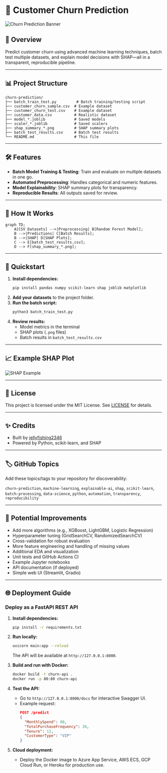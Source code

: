 # 🧠 Customer Churn Prediction

![Churn Prediction Banner](https://raw.githubusercontent.com/jellyfishing2346/churn-prediction/main/assets/churn_banner.png)

## 🚀 Overview
Predict customer churn using advanced machine learning techniques, batch test multiple datasets, and explain model decisions with SHAP—all in a transparent, reproducible pipeline.

---

## 📊 Project Structure
```text
churn-prediction/
├── batch_train_test.py         # Batch training/testing script
├── customer_churn_sample.csv  # Example dataset
├── customer_churn_test.csv    # Example dataset
├── customer_data.csv          # Realistic dataset
├── model_*.joblib             # Saved models
├── scaler_*.joblib            # Saved scalers
├── shap_summary_*.png         # SHAP summary plots
├── batch_test_results.csv     # Batch test results
└── README.md                  # This file
```

---

## 🛠️ Features
- **Batch Model Training & Testing**: Train and evaluate on multiple datasets in one go.
- **Automated Preprocessing**: Handles categorical and numeric features.
- **Model Explainability**: SHAP summary plots for transparency.
- **Reproducible Results**: All outputs saved for review.

---

## 🧩 How It Works

```mermaid
graph TD;
    A[CSV Datasets] -->|Preprocessing| B[Random Forest Model];
    B -->|Predictions| C[Batch Results];
    B -->|SHAP| D[SHAP Plots];
    C --> E[batch_test_results.csv];
    D --> F[shap_summary_*.png];
```

---

## 🚦 Quickstart
1. **Install dependencies:**
   ```sh
   pip install pandas numpy scikit-learn shap joblib matplotlib
   ```
2. **Add your datasets** to the project folder.
3. **Run the batch script:**
   ```sh
   python3 batch_train_test.py
   ```
4. **Review results:**
   - Model metrics in the terminal
   - SHAP plots (`.png` files)
   - Batch results in `batch_test_results.csv`

---

## 📈 Example SHAP Plot
![SHAP Example](https://raw.githubusercontent.com/jellyfishing2346/churn-prediction/main/assets/shap_example.png)

---

## 📜 License

This project is licensed under the MIT License. See [LICENSE](LICENSE) for details.

---

## ✨ Credits
- Built by [jellyfishing2346](https://github.com/jellyfishing2346)
- Powered by Python, scikit-learn, and SHAP

---

## 🏷️ GitHub Topics

Add these topics/tags to your repository for discoverability:

`churn-prediction`, `machine-learning`, `explainable-ai`, `shap`, `scikit-learn`, `batch-processing`, `data-science`, `python`, `automation`, `transparency`, `reproducibility`

---

## 🚧 Potential Improvements
- Add more algorithms (e.g., XGBoost, LightGBM, Logistic Regression)
- Hyperparameter tuning (GridSearchCV, RandomizedSearchCV)
- Cross-validation for robust evaluation
- More feature engineering and handling of missing values
- Additional EDA and visualization
- Unit tests and GitHub Actions CI
- Example Jupyter notebooks
- API documentation (if deployed)
- Simple web UI (Streamlit, Gradio)

---

## 🌐 Deployment Guide

### Deploy as a FastAPI REST API

1. **Install dependencies:**
   ```sh
   pip install -r requirements.txt
   ```
2. **Run locally:**
   ```sh
   uvicorn main:app --reload
   ```
   The API will be available at `http://127.0.0.1:8000`.

3. **Build and run with Docker:**
   ```sh
   docker build -t churn-api .
   docker run -p 80:80 churn-api
   ```

4. **Test the API:**
   - Go to `http://127.0.0.1:8000/docs` for interactive Swagger UI.
   - Example request:
     ```json
     POST /predict
     {
       "MonthlySpend": 80,
       "TotalPurchaseFrequency": 30,
       "Tenure": 12,
       "CustomerType": "VIP"
     }
     ```

5. **Cloud deployment:**
   - Deploy the Docker image to Azure App Service, AWS ECS, GCP Cloud Run, or Heroku for production use.
